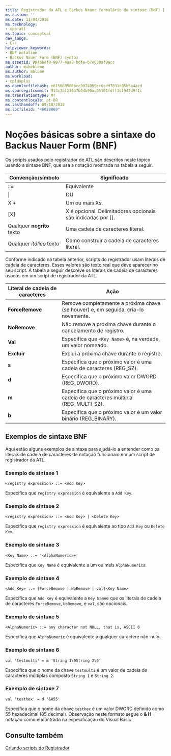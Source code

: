 ```yaml
---
title: Registrador da ATL e Backus Nauer formulário de sintaxe (BNF) | Microsoft Docs
ms.custom: ''
ms.date: 11/04/2016
ms.technology:
- cpp-atl
ms.topic: conceptual
dev_langs:
- C++
helpviewer_keywords:
- BNF notation
- Backus Nauer Form (BNF) syntax
ms.assetid: 994bbef0-9077-4aa8-bdfe-b7e830af9acc
author: mikeblome
ms.author: mblome
ms.workload:
- cplusplus
ms.openlocfilehash: e615068580bcc9078959cc6cdd7831d05b5a4acd
ms.sourcegitcommit: 913c3bf23937b64b90ac05181fdff3df947d9f1c
ms.translationtype: MT
ms.contentlocale: pt-BR
ms.lasthandoff: 09/18/2018
ms.locfileid: "46020869"
---
```

# <a name="understanding-backus-nauer-form-bnf-syntax"></a>Noções básicas sobre a sintaxe do Backus Nauer Form (BNF)

Os scripts usados pelo registrador de ATL são descritos neste tópico usando a sintaxe BNF, que usa a notação mostrada na tabela a seguir.

|Convenção/símbolo|Significado|
|------------------------|-------------|
|::=|Equivalente|
|&#124;|OU|
|X +|Um ou mais Xs.|
|[X]|X é opcional. Delimitadores opcionais são indicadas por \[].|
|Qualquer **negrito** texto|Uma cadeia de caracteres literal.|
|Qualquer *itálico* texto|Como construir a cadeia de caracteres literal.|

Conforme indicado na tabela anterior, scripts do registrador usam literais de cadeia de caracteres. Esses valores são texto real que deve aparecer no seu script. A tabela a seguir descreve os literais de cadeia de caracteres usados em um script de registrador da ATL.

|Literal de cadeia de caracteres|Ação|
|--------------------|------------|
|**ForceRemove**|Remove completamente a próxima chave (se houver) e, em seguida, cria-lo novamente.|
|**NoRemove**|Não remove a próxima chave durante o cancelamento de registro.|
|**Val**|Especifica que `<Key Name>` é, na verdade, um valor nomeado.|
|**Excluir**|Exclui a próxima chave durante o registro.|
|**s**|Especifica que o próximo valor é uma cadeia de caracteres (REG_SZ).|
|**d**|Especifica que o próximo valor DWORD (REG_DWORD).|
|**m**|Especifica que o próximo valor é uma cadeia de caracteres múltipla (REG_MULTI_SZ).|
|**b**|Especifica que o próximo valor é um valor binário (REG_BINARY).|

## <a name="bnf-syntax-examples"></a>Exemplos de sintaxe BNF

Aqui estão alguns exemplos de sintaxe para ajudá-lo a entender como os literais de cadeia de caracteres de notação funcionam em um script de registrador da ATL.

### <a name="syntax-example-1"></a>Exemplo de sintaxe 1

```
<registry expression> ::= <Add Key>
```

Especifica que `registry expression` é equivalente a `Add Key`.

### <a name="syntax-example-2"></a>Exemplo de sintaxe 2

```
<registry expression> ::= <Add Key> | <Delete Key>
```

Especifica que `registry expression` é equivalente ao tipo `Add Key` ou `Delete Key`.

### <a name="syntax-example-3"></a>Exemplo de sintaxe 3

```
<Key Name> ::= '<AlphaNumeric>+'
```

Especifica que `Key Name` é equivalente a um ou mais `AlphaNumerics`.

### <a name="syntax-example-4"></a>Exemplo de sintaxe 4

```
<Add Key> ::= [ForceRemove | NoRemove | val]<Key Name>
```

Especifica que `Add Key` é equivalente a `Key Name`e que os literais de cadeia de caracteres `ForceRemove`, `NoRemove`, e `val`, são opcionais.

### <a name="syntax-example-5"></a>Exemplo de sintaxe 5

```
<AlphaNumeric> ::= any character not NULL, that is, ASCII 0
```

Especifica que `AlphaNumeric` é equivalente a qualquer caractere não-nulo.

### <a name="syntax-example-6"></a>Exemplo de sintaxe 6

```
val 'testmulti' = m 'String 1\0String 2\0'
```

Especifica que o nome da chave `testmulti` é um valor de cadeia de caracteres múltiplas composto `String 1` e `String 2`.

### <a name="syntax-example-7"></a>Exemplo de sintaxe 7

```
val 'testhex' = d '&H55'
```

Especifica que o nome da chave `testhex` é um valor DWORD definido como 55 hexadecimal (85 decimal). Observação neste formato segue o **& H** notação como encontrado na especificação do Visual Basic.

## <a name="see-also"></a>Consulte também

[Criando scripts do Registrador](../atl/creating-registrar-scripts.md)

